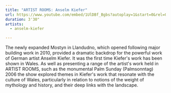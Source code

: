 ```yaml
---
title: "ARTIST ROOMS: Anselm Kiefer"
url: https://www.youtube.com/embed/1UlDBf_Bgbs?autoplay=1&start=0&rel=0
duration: 3'30"
artists:
  - anselm-kiefer

---
```


The newly expanded Mostyn in Llandudno, which opened following major building work in 2010, provided a dramatic backdrop for the powerful work of German artist Anselm Kiefer. It was the first time Kiefer's work has been shown in Wales. As well as presenting a range of the artist's work held in ARTIST ROOMS, such as the monumental Palm Sunday (Palmsonntag) 2006 the show explored themes in Kiefer's work that resonate with the culture of Wales, particularly in relation to notions of the weight of mythology and history, and their deep links with the landscape.